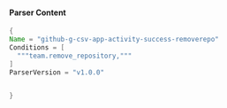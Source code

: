 #### Parser Content
```Java
{
Name = "github-g-csv-app-activity-success-removerepo"
Conditions = [
  """team.remove_repository,"""
]
ParserVersion = "v1.0.0"


}
```